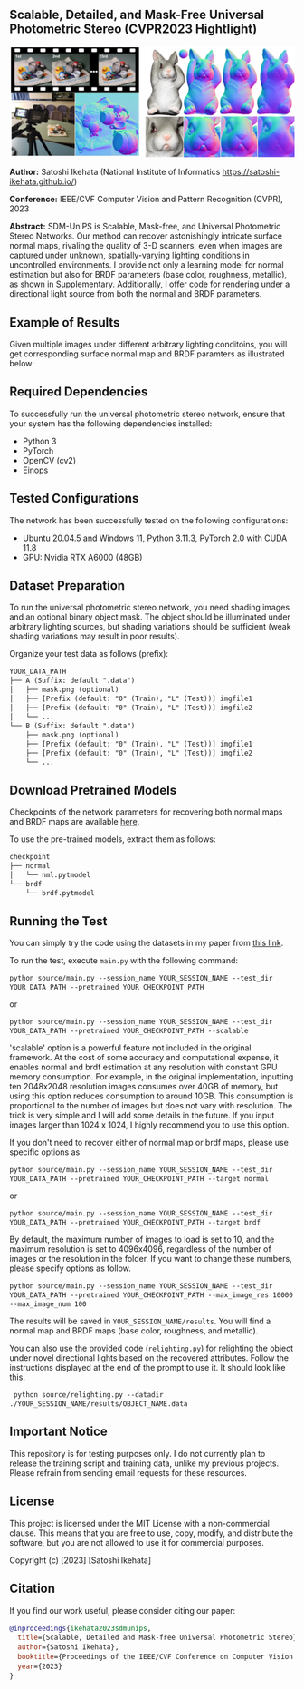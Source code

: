 
## Scalable, Detailed, and Mask-Free Universal Photometric Stereo (CVPR2023 Hightlight)

<p align="center">
  <img src="./.images/teaser2.jpg" width="800px">
</p>

**Author:** Satoshi Ikehata (National Institute of Informatics https://satoshi-ikehata.github.io/)

**Conference:** IEEE/CVF Computer Vision and Pattern Recognition (CVPR), 2023

**Abstract:**
SDM-UniPS is Scalable, Mask-free, and Universal Photometric Stereo Networks. Our method can recover astonishingly intricate surface normal maps, rivaling the quality of 3-D scanners, even when images are captured under unknown, spatially-varying lighting conditions in uncontrolled environments. I provide not only a learning model for normal estimation but also for BRDF parameters (base color, roughness, metallic), as shown in Supplementary. Additionally, I offer code for rendering under a directional light source from both the normal and BRDF parameters.

## Example of Results
Given multiple images under different arbitrary lighting conditoins, you will get corresponding surface normal map and BRDF paramters as illustrated below:


## Required Dependencies
To successfully run the universal photometric stereo network, ensure that your system has the following dependencies installed:

- Python 3
- PyTorch
- OpenCV (cv2)
- Einops

## Tested Configurations
The network has been successfully tested on the following configurations:

- Ubuntu 20.04.5 and Windows 11, Python 3.11.3, PyTorch 2.0 with CUDA 11.8
- GPU: Nvidia RTX A6000 (48GB)

## Dataset Preparation
To run the universal photometric stereo network, you need shading images and an optional binary object mask. The object should be illuminated under arbitrary lighting sources, but shading variations should be sufficient (weak shading variations may result in poor results).

Organize your test data as follows (prefix):

```
YOUR_DATA_PATH
├── A (Suffix: default ".data")
│   ├── mask.png (optional)
│   ├── [Prefix (default: "0" (Train), "L" (Test))] imgfile1
│   ├── [Prefix (default: "0" (Train), "L" (Test))] imgfile2
│   └── ...
└── B (Suffix: default ".data")
    ├── mask.png (optional)
    ├── [Prefix (default: "0" (Train), "L" (Test))] imgfile1
    ├── [Prefix (default: "0" (Train), "L" (Test))] imgfile2
    └── ...
```

## Download Pretrained Models
Checkpoints of the network parameters for recovering both normal maps and BRDF maps are available [here](https://www.dropbox.com/s/yu8h6g0zp07mumd/checkpoint.zip?dl=0).

To use the pre-trained models, extract them as follows:

```
checkpoint
├── normal
│   └── nml.pytmodel
└── brdf
    └── brdf.pytmodel
```

## Running the Test
You can simply try the code using the datasets in my paper from [this link](https://www.dropbox.com/sh/afm4lkiz0iu1un3/AACfdKB66wl8iyFtJ4fzynGYa?dl=0).

To run the test, execute `main.py` with the following command:

```
python source/main.py --session_name YOUR_SESSION_NAME --test_dir YOUR_DATA_PATH --pretrained YOUR_CHECKPOINT_PATH
```

or

```
python source/main.py --session_name YOUR_SESSION_NAME --test_dir YOUR_DATA_PATH --pretrained YOUR_CHECKPOINT_PATH --scalable
```
'scalable' option is a powerful feature not included in the original framework. At the cost of some accuracy and computational expense, it enables normal and brdf estimation at any resolution with constant GPU memory consumption. For example, in the original implementation, inputting ten 2048x2048 resolution images consumes over 40GB of memory, but using this option reduces consumption to around 10GB. This consumption is proportional to the number of images but does not vary with resolution. The trick is very simple and I will add some details in the future. If you input images larger than 1024 x 1024, I highly recommend you to use this option.

If you don't need to recover either of normal map or brdf maps, please use specific options as

```
python source/main.py --session_name YOUR_SESSION_NAME --test_dir YOUR_DATA_PATH --pretrained YOUR_CHECKPOINT_PATH --target normal
```

or

```
python source/main.py --session_name YOUR_SESSION_NAME --test_dir YOUR_DATA_PATH --pretrained YOUR_CHECKPOINT_PATH --target brdf
```

By default, the maximum number of images to load is set to 10, and the maximum resolution is set to 4096x4096, regardless of the number of images or the resolution in the folder. If you want to change these numbers, please specify options as follow.

```
python source/main.py --session_name YOUR_SESSION_NAME --test_dir YOUR_DATA_PATH --pretrained YOUR_CHECKPOINT_PATH --max_image_res 10000 --max_image_num 100
```

The results will be saved in `YOUR_SESSION_NAME/results`. You will find a normal map and BRDF maps (base color, roughness, and metallic).

You can also use the provided code (`relighting.py`) for relighting the object under novel directional lights based on the recovered attributes. Follow the instructions displayed at the end of the prompt to use it. It should look like this.

```
 python source/relighting.py --datadir ./YOUR_SESSION_NAME/results/OBJECT_NAME.data
```

## Important Notice
This repository is for testing purposes only. I do not currently plan to release the training script and training data, unlike my previous projects. Please refrain from sending email requests for these resources.

## License

This project is licensed under the MIT License with a non-commercial clause. This means that you are free to use, copy, modify, and distribute the software, but you are not allowed to use it for commercial purposes. 

Copyright (c) [2023] [Satoshi Ikehata]

## Citation

If you find our work useful, please consider citing our paper:

```bibtex
@inproceedings{ikehata2023sdmunips,
  title={Scalable, Detailed and Mask-free Universal Photometric Stereo},
  author={Satoshi Ikehata},
  booktitle={Proceedings of the IEEE/CVF Conference on Computer Vision and Pattern Recognition (CVPR)},
  year={2023}
}

